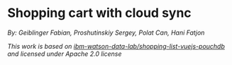 # Shopping cart with cloud sync

*By: Geiblinger Fabian, Proshutinskiy Sergey, Polat Can, Hani Fatjon*

*This work is based on [ibm-watson-data-lab/shopping-list-vuejs-pouchdb](https://github.com/ibm-watson-data-lab/shopping-list-vuejs-pouchdb) and licensed under Apache 2.0 license*